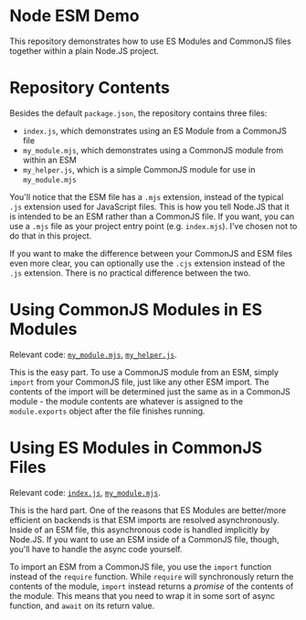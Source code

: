 # Node ESM Demo

This repository demonstrates how to use ES Modules and CommonJS files together
within a plain Node.JS project.

# Repository Contents

Besides the default `package.json`, the repository contains three files:

- `index.js`, which demonstrates using an ES Module from a CommonJS file
- `my_module.mjs`, which demonstrates using a CommonJS module from within an ESM
- `my_helper.js`, which is a simple CommonJS module for use in `my_module.mjs`

You'll notice that the ESM file has a `.mjs` extension, instead of the typical
`.js` extension used for JavaScript files. This is how you tell Node.JS that it
is intended to be an ESM rather than a CommonJS file. If you want, you can use
a `.mjs` file as your project entry point (e.g. `index.mjs`). I've chosen not to
do that in this project.

If you want to make the difference between your CommonJS and ESM files even more
clear, you can optionally use the `.cjs` extension instead of the `.js`
extension. There is no practical difference between the two.

# Using CommonJS Modules in ES Modules

Relevant code: [`my_module.mjs`](./my_module.mjs), [`my_helper.js`](./my_helper.js).

This is the easy part. To use a CommonJS module from an ESM, simply `import`
from your CommonJS file, just like any other ESM import. The contents of the
import will be determined just the same as in a CommonJS module - the module
contents are whatever is assigned to the `module.exports` object after the
file finishes running.

# Using ES Modules in CommonJS Files

Relevant code: [`index.js`](./index.js), [`my_module.mjs`](./my_module.mjs).

This is the hard part. One of the reasons that ES Modules are better/more
efficient on backends is that ESM imports are resolved asynchronously. Inside of
an ESM file, this asynchronous code is handled implicitly by Node.JS. If you
want to use an ESM inside of a CommonJS file, though, you'll have to handle
the async code yourself.

To import an ESM from a CommonJS file, you use the `import` function instead
of the `require` function. While `require` will synchronously return the
contents of the module, `import` instead returns a _promise_ of the contents of
the module. This means that you need to wrap it in some sort of async function,
and `await` on its return value.
